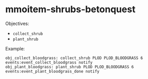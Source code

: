 # mmoitem-shrubs-betonquest

Objectives:
- `collect_shrub`
- `plant_shrub`

Example:
```
obj_collect_bloodgrass: collect_shrub PLOD PLOD_BLOODGRASS 6 events:event_collect_bloodgrass notify
obj_plant_bloodgrass: plant_shrub PLOD PLOD_BLOODGRASS 6 events:event_plant_bloodgrass_done notify
```
